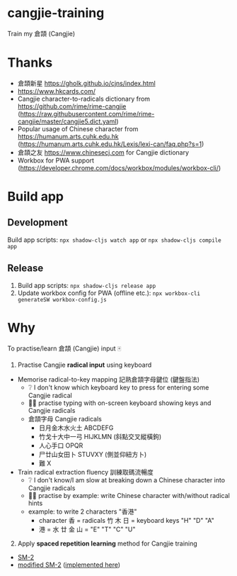 # cangjie-training

Train my 倉頡 (Cangjie)

# Thanks

- 倉頡新星 https://gholk.github.io/cjns/index.html
- https://www.hkcards.com/
- Cangjie character-to-radicals dictionary from https://github.com/rime/rime-cangjie (https://raw.githubusercontent.com/rime/rime-cangjie/master/cangjie5.dict.yaml)
- Popular usage of Chinese character from https://humanum.arts.cuhk.edu.hk (https://humanum.arts.cuhk.edu.hk/Lexis/lexi-can/faq.php?s=1)
- 倉頡之友 https://www.chinesecj.com for Cangjie dictionary
- Workbox for PWA support (https://developer.chrome.com/docs/workbox/modules/workbox-cli/)

# Build app

## Development

Build app scripts: `npx shadow-cljs watch app` or `npx shadow-cljs compile app`

## Release

1. Build app scripts: `npx shadow-cljs release app`
2. Update workbox config for PWA (offline etc.): `npx workbox-cli generateSW workbox-config.js`

# Why

To practise/learn 倉頡 (Cangjie) input 🀄
1. Practise Cangjie **radical input** using keyboard
  - Memorise radical-to-key mapping 記熟倉頡字母鍵位 (鍵盤指法)
    - ❔ I don't know which keyboard key to press for entering some Cangjie radical
    - 👨‍💻 practise typing with on-screen keyboard showing keys and Cangjie radicals
    - 倉頡字母 Cangjie radicals
      - 日月金木水火土 ABCDEFG
      - 竹戈十大中一弓 HIJKLMN (斜點交叉縱橫鉤)
      - 人心手口 OPQR
      - 尸廿山女田卜 STUVXY (側並仰紐方卜)
      - 難 X
  - Train radical extraction fluency 訓練取碼流暢度
    - ❔ I don't know/I am slow at breaking down a Chinese character into Cangjie radicals
    - 👨‍💻 practise by example: write Chinese character with/without radical hints
    - example: to write 2 characters "香港"
      - character 香 = radicals 竹 木 日 = keyboard keys "H" "D" "A"
      - 港 = 水 廿 金 山 = "E" "T" "C" "U"
2. Apply **spaced repetition learning** method for Cangjie training
  - [SM-2](https://www.supermemo.com/en/archives1990-2015/english/ol/sm2)
  - [modified SM-2](https://www.blueraja.com/blog/477/a-better-spaced-repetition-learning-algorithm-sm2) ([implemented here](src/main/cangjie_training/learner.cljs))